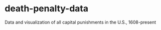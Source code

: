 death-penalty-data
==================

Data and visualization of all capital punishments in the U.S., 1608-present
